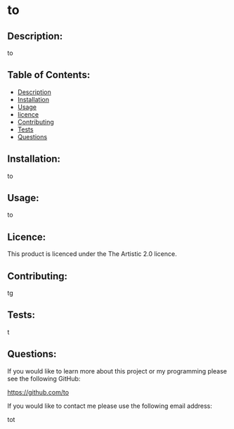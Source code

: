 # to
## Description: 
to
## Table of Contents: 

* [Description](#Description)
* [Installation](#Installation)
* [Usage](#Usage)
* [licence](#Licence)
* [Contributing](#Contributing)
* [Tests](#Tests)
* [Questions](#Questions)

## Installation: 
to
## Usage: 
to
## Licence: 
This product is licenced under the The Artistic 2.0 licence.
## Contributing: 
tg
## Tests: 
t
## Questions: 
If you would like to learn more about this project or my programming please see the following GitHub:  

https://github.com/to 


If you would like to contact me please use the following email address: 

tot 

